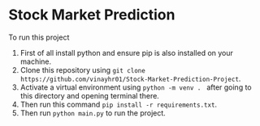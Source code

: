 # Stock Market Prediction

To run this project

1. First of all install python and ensure pip is also installed on your machine.
2. Clone this repository using ```git clone https://github.com/vinayhr01/Stock-Market-Prediction-Project```.
3. Activate a virtual environment using ```python -m venv . ``` after going to this directory and opening terminal there.
4. Then run this command ```pip install -r requirements.txt```.
5. Then run ```python main.py``` to run the project.
